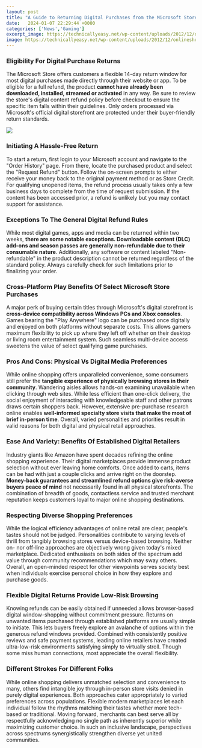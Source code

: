 ```yaml
---
layout: post
title: "A Guide to Returning Digital Purchases from the Microsoft Store"
date:   2024-01-07 22:29:44 +0000
categories: ['News','Gaming']
excerpt_image: https://technicallyeasy.net/wp-content/uploads/2012/12/onlineshopping.jpg
image: https://technicallyeasy.net/wp-content/uploads/2012/12/onlineshopping.jpg
---
```


### Eligibility For Digital Purchase Returns 
The Microsoft Store offers customers a flexible 14-day return window for most digital purchases made directly through their website or app. To be eligible for a full refund, the product **cannot have already been downloaded, installed, streamed or activated** in any way. Be sure to review the store's digital content refund policy before checkout to ensure the specific item falls within their guidelines. Only orders processed via Microsoft's official digital storefront are protected under their buyer-friendly return standards. 

![](https://technicallyeasy.net/wp-content/uploads/2012/12/onlineshopping.jpg)
### Initiating A Hassle-Free Return 
To start a return, first login to your Microsoft account and navigate to the "Order History" page. From there, locate the purchased product and select the "Request Refund" button. Follow the on-screen prompts to either receive your money back to the original payment method or as Store Credit. For qualifying unopened items, the refund process usually takes only a few business days to complete from the time of request submission. If the content has been accessed prior, a refund is unlikely but you may contact support for assistance.
### Exceptions To The General Digital Refund Rules
While most digital games, apps and media can be returned within two weeks, **there are some notable exceptions. Downloadable content (DLC) add-ons and season passes are generally non-refundable due to their consumable nature**. Additionally, any software or content labeled "Non-refundable" in the product description cannot be returned regardless of the standard policy. Always carefully check for such limitations prior to finalizing your order.
### Cross-Platform Play Benefits Of Select Microsoft Store Purchases 
A major perk of buying certain titles through Microsoft's digital storefront is **cross-device compatibility across Windows PCs and Xbox consoles**. Games bearing the "Play Anywhere" logo can be purchased once digitally and enjoyed on both platforms without separate costs. This allows gamers maximum flexibility to pick up where they left off whether on their desktop or living room entertainment system. Such seamless multi-device access sweetens the value of select qualifying game purchases.
### Pros And Cons: Physical Vs Digital Media Preferences
While online shopping offers unparalleled convenience, some consumers still prefer the **tangible experience of physically browsing stores in their community**. Wandering aisles allows hands-on examining unavailable when clicking through web sites. While less efficient than one-click delivery, the social enjoyment of interacting with knowledgeable staff and other patrons draws certain shoppers back. However, extensive pre-purchase research online enables **well-informed specialty store visits that make the most of brief in-person time**. Overall, varied personalities and priorities result in valid reasons for both digital and physical retail approaches.
### Ease And Variety: Benefits Of Established Digital Retailers
Industry giants like Amazon have spent decades refining the online shopping experience. Their digital marketplaces provide immense product selection without ever leaving home comforts. Once added to carts, items can be had with just a couple clicks and arrive right on the doorstep. **Money-back guarantees and streamlined refund options give risk-averse buyers peace of mind** not necessarily found in all physical storefronts. The combination of breadth of goods, contactless service and trusted merchant reputation keeps customers loyal to major online shopping destinations.
### Respecting Diverse Shopping Preferences 
While the logical efficiency advantages of online retail are clear, people's tastes should not be judged. Personalities contribute to varying levels of thrill from tangibly browsing stores versus device-based browsing. Neither on- nor off-line approaches are objectively wrong given today's mixed marketplace. Dedicated enthusiasts on both sides of the spectrum add value through community recommendations which may sway others. Overall, an open-minded respect for other viewpoints serves society best when individuals exercise personal choice in how they explore and purchase goods.
### Flexible Digital Returns Provide Low-Risk Browsing 
Knowing refunds can be easily obtained if unneeded allows browser-based digital window-shopping without commitment pressure. Returns on unwanted items purchased through established platforms are usually simple to initiate. This lets buyers freely explore an avalanche of options within the generous refund windows provided. Combined with consistently positive reviews and safe payment systems, leading online retailers have created ultra-low-risk environments satisfying simply to virtually stroll. Though some miss human connections, most appreciate the overall flexibility.
### Different Strokes For Different Folks
While online shopping delivers unmatched selection and convenience to many, others find intangible joy through in-person store visits denied in purely digital experiences. Both approaches cater appropriately to varied preferences across populations. Flexible modern marketplaces let each individual follow the rhythms matching their tastes whether more tech-based or traditional. Moving forward, merchants can best serve all by respectfully acknowledging no single path as inherently superior while maximizing customer choice. In such an inclusive landscape, perspectives across spectrums synergistically strengthen diverse yet united communities.